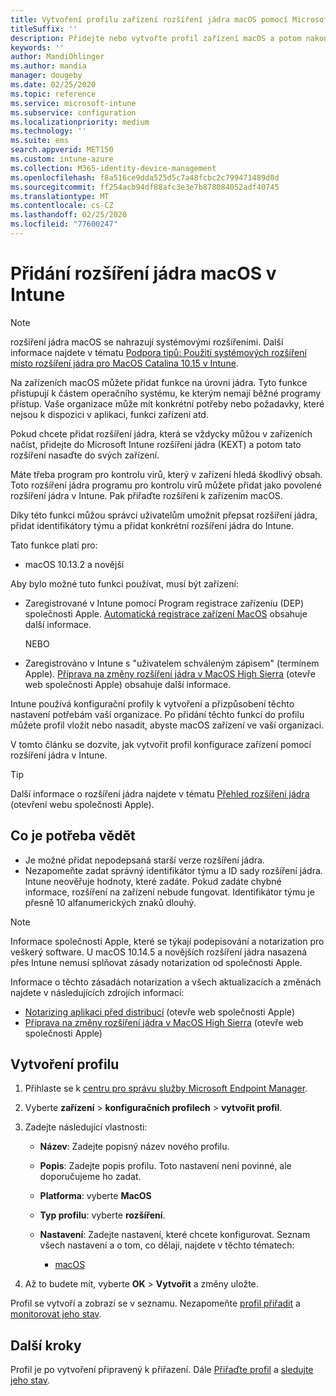 ```yaml
---
title: Vytvoření profilu zařízení rozšíření jádra macOS pomocí Microsoft Intune – Azure | Microsoft Docs
titleSuffix: ''
description: Přidejte nebo vytvořte profil zařízení macOS a potom nakonfigurujte rozšíření jádra, aby bylo možné přepsat uživatele, přidat identifikátor týmu a sadu prostředků a identifikátor týmu v Microsoft Intune.
keywords: ''
author: MandiOhlinger
ms.author: mandia
manager: dougeby
ms.date: 02/25/2020
ms.topic: reference
ms.service: microsoft-intune
ms.subservice: configuration
ms.localizationpriority: medium
ms.technology: ''
ms.suite: ems
search.appverid: MET150
ms.custom: intune-azure
ms.collection: M365-identity-device-management
ms.openlocfilehash: f8a516ce9dda525d5c7a48fcbc2c799471489d0d
ms.sourcegitcommit: ff254acb94df88afc3e3e7b878084052adf40745
ms.translationtype: MT
ms.contentlocale: cs-CZ
ms.lasthandoff: 02/25/2020
ms.locfileid: "77600247"
---
```

# <a name="add-macos-kernel-extensions-in-intune"></a>Přidání rozšíření jádra macOS v Intune

> [!NOTE]
> rozšíření jádra macOS se nahrazují systémovými rozšířeními. Další informace najdete v tématu [Podpora tipů: Použití systémových rozšíření místo rozšíření jádra pro MacOS Catalina 10,15 v Intune](https://techcommunity.microsoft.com/t5/intune-customer-success/support-tip-using-system-extensions-instead-of-kernel-extensions/ba-p/1191413).

Na zařízeních macOS můžete přidat funkce na úrovni jádra. Tyto funkce přistupují k částem operačního systému, ke kterým nemají běžné programy přístup. Vaše organizace může mít konkrétní potřeby nebo požadavky, které nejsou k dispozici v aplikaci, funkci zařízení atd. 

Pokud chcete přidat rozšíření jádra, která se vždycky můžou v zařízeních načíst, přidejte do Microsoft Intune rozšíření jádra (KEXT) a potom tato rozšíření nasaďte do svých zařízení.

Máte třeba program pro kontrolu virů, který v zařízení hledá škodlivý obsah. Toto rozšíření jádra programu pro kontrolu virů můžete přidat jako povolené rozšíření jádra v Intune. Pak přiřaďte rozšíření k zařízením macOS.

Díky této funkci můžou správci uživatelům umožnit přepsat rozšíření jádra, přidat identifikátory týmu a přidat konkrétní rozšíření jádra do Intune.

Tato funkce platí pro:

- macOS 10.13.2 a novější

Aby bylo možné tuto funkci používat, musí být zařízení:

- Zaregistrované v Intune pomocí Program registrace zařízeníu (DEP) společnosti Apple. [Automatická registrace zařízení MacOS](../enrollment/device-enrollment-program-enroll-macos.md) obsahuje další informace.

  NEBO

- Zaregistrováno v Intune s "uživatelem schváleným zápisem" (termínem Apple). [Příprava na změny rozšíření jádra v MacOS High Sierra](https://support.apple.com/en-us/HT208019) (otevře web společnosti Apple) obsahuje další informace.

Intune používá konfigurační profily k vytvoření a přizpůsobení těchto nastavení potřebám vaší organizace. Po přidání těchto funkcí do profilu můžete profil vložit nebo nasadit, abyste macOS zařízení ve vaší organizaci.

V tomto článku se dozvíte, jak vytvořit profil konfigurace zařízení pomocí rozšíření jádra v Intune.

> [!TIP]
> Další informace o rozšíření jádra najdete v tématu [Přehled rozšíření jádra](https://developer.apple.com/library/archive/documentation/Darwin/Conceptual/KernelProgramming/Extend/Extend.html) (otevření webu společnosti Apple).

## <a name="what-you-need-to-know"></a>Co je potřeba vědět

- Je možné přidat nepodepsaná starší verze rozšíření jádra.
- Nezapomeňte zadat správný identifikátor týmu a ID sady rozšíření jádra. Intune neověřuje hodnoty, které zadáte. Pokud zadáte chybné informace, rozšíření na zařízení nebude fungovat. Identifikátor týmu je přesně 10 alfanumerických znaků dlouhý. 

> [!NOTE]
> Informace společnosti Apple, které se týkají podepisování a notarization pro veškerý software. U macOS 10.14.5 a novějších rozšíření jádra nasazená přes Intune nemusí splňovat zásady notarization od společnosti Apple.
>
> Informace o těchto zásadách notarization a všech aktualizacích a změnách najdete v následujících zdrojích informací:
>
> - [Notarizing aplikaci před distribucí](https://developer.apple.com/documentation/security/notarizing_your_app_before_distribution) (otevře web společnosti Apple) 
> - [Příprava na změny rozšíření jádra v MacOS High Sierra](https://support.apple.com/en-us/HT208019) (otevře web společnosti Apple)

## <a name="create-the-profile"></a>Vytvoření profilu

1. Přihlaste se k [centru pro správu služby Microsoft Endpoint Manager](https://go.microsoft.com/fwlink/?linkid=2109431).
2. Vyberte **zařízení** > **konfiguračních profilech** > **vytvořit profil**.
3. Zadejte následující vlastnosti:

    - **Název**: Zadejte popisný název nového profilu.
    - **Popis**: Zadejte popis profilu. Toto nastavení není povinné, ale doporučujeme ho zadat.
    - **Platforma**: vyberte **MacOS**
    - **Typ profilu**: vyberte **rozšíření**.
    - **Nastavení**: Zadejte nastavení, které chcete konfigurovat. Seznam všech nastavení a o tom, co dělají, najdete v těchto tématech:

        - [macOS](kernel-extensions-settings-macos.md)

4. Až to budete mít, vyberte **OK** > **Vytvořit** a změny uložte.

Profil se vytvoří a zobrazí se v seznamu. Nezapomeňte [profil přiřadit](../device-profile-assign.md) a [monitorovat jeho stav](../device-profile-monitor.md).

## <a name="next-steps"></a>Další kroky

Profil je po vytvoření připravený k přiřazení. Dále [Přiřaďte profil](../device-profile-assign.md) a [sledujte jeho stav](../device-profile-monitor.md).
